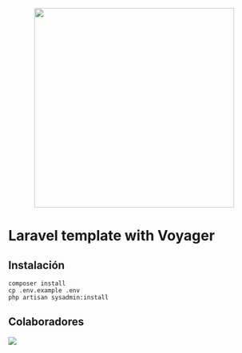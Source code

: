 <p align="center"><a href="https://laravel.com" target="_blank"><img src="https://raw.githubusercontent.com/laravel/art/master/logo-lockup/5%20SVG/2%20CMYK/1%20Full%20Color/laravel-logolockup-cmyk-red.svg" width="400"></a></p>

<!-- <p align="center"><a href="https://laravel.com" target="_blank"><img src="https://raw.githubusercontent.com/agustinmejia/farmacia/master/public/img/icon.png" width="150"></a></p> -->

# Laravel template  with Voyager

## Instalación
```
composer install
cp .env.example .env
php artisan sysadmin:install
```

## Colaboradores

<a href="https://github.com/gadbeni/sysadmin/graphs/contributors">
  <img src="https://contrib.rocks/image?repo=gadbeni/sysadmin" />
</a>

<!-- Made with [contrib.rocks](https://contrib.rocks). -->